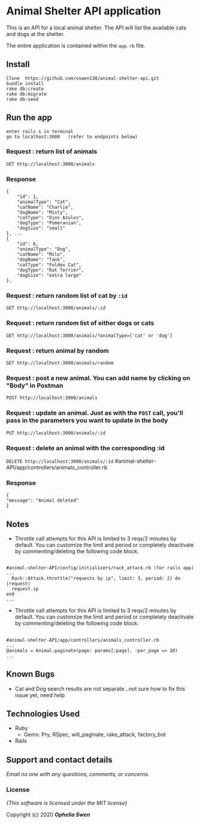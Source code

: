 # Animal Shelter API application

This is an API for a local animal shelter. The API will list the available cats and dogs at the shelter.

The entire application is contained within the `app.rb` file.

## Install
    Clone  https://github.com/oswen138/animal-shelter-api.git
    bundle install
    rake db:create
    rake db:migrate
    rake db:seed

## Run the app
    enter rails s in terminal
    go to localhost:3000   (refer to endpoints below)

  
### Request : return list of animals
`GET http://localhost:3000/animals`
### Response

    {
        "id": 1,
        "animalType": "Cat",
        "catName": "Charlie",
        "dogName": "Misty",
        "catType": "Ojos Azules",
        "dogType": "Pomeranian",
        "dogSize": "small"
    }, ...
    {
        "id": 6,
        "animalType": "Dog",
        "catName": "Milo",
        "dogName": "Tank",
        "catType": "Foldex Cat",
        "dogType": "Rat Terrier",
        "dogSize": "extra large"
    },
  
### Request : return random list of cat by `:id`
`GET http://localhost:3000/animals/:id`

### Request : return random list of either dogs or cats
`GET http://localhost:3000/animals/?animalType=['cat' or 'dog']`

### Request : return animal by random
`GET http://localhost:3000/animals/random`

### Request : post a new animal. You can add name by clicking on "Body" in Postman
`POST http://localhost:3000/animals`

### Request : update an animal. Just as with the `POST` call, you'll pass in the parameters you want to update in the body
`PUT http://localhost:3000/animals/:id`

### Request : delete an animal with the corresponding :id
`DELETE http://localhost:3000/animals/:id`
 #animal-shelter-API/app/controllers/animals_controller.rb 
 ### Response

    {
    "message": "Animal deleted"
    }

## Notes
* Throttle call attempts for this API is limited to 3 reqs/2 minutes by default. 
You can customize the limit and period or completely deactivate by commenting/deleting the following code block.
## 

    
    #animal-shelter-API/config/initializers/rack_attack.rb (for rails app)
    ...  
      Rack::Attack.throttle("requests by ip", limit: 3, period: 2) do |request|
      request.ip
    end
    ...
  * Throttle call attempts for this API is limited to 3 reqs/2 minutes by default. 
You can customize the limit and period or completely deactivate by commenting/deleting the following code block.
## 

    
    #animal-shelter-API/app/controllers/animals_controller.rb 
    ...
    @animals = Animal.paginate(page: params[:page], :per_page => 10)
    ...

## Known Bugs
* Cat and Dog search results are not separate...not sure how to fix this issue yet, need help

## Technologies Used
* Ruby
  * Gems: Pry, RSpec, will_paginate, rake_attack, factory_bot
* Rails

## Support and contact details

_Email no one with any questions, comments, or concerns._

### License

*{This software is licensed under the MIT license}*

Copyright (c) 2020 **_Ophelia Swen_**